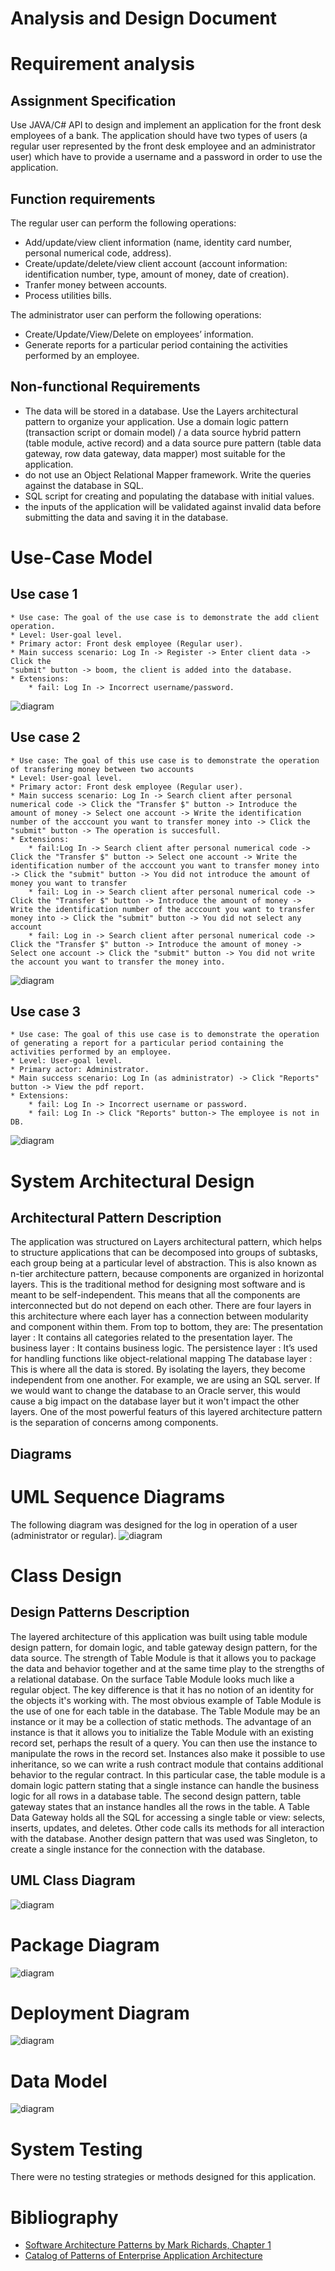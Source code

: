 # Analysis and Design Document

# Requirement analysis

## Assignment Specification
Use JAVA/C# API to design and implement an application for the front desk employees of a bank. The application should have two types of users (a regular user represented by the front desk employee and an administrator user) which have to provide a username and a password in order to use the application.
## Function requirements
The regular user can perform the following operations:
* Add/update/view client information (name, identity card number, personal numerical code, address).
* Create/update/delete/view client account (account information: identification number, type, amount of money, date of creation).
* Tranfer money between accounts.
* Process utilities bills.

The administrator user can perform the following operations:
* Create/Update/View/Delete on employees’ information.
* Generate reports for a particular period containing the activities performed by an employee.

## Non-functional Requirements
- The data will be stored in a database. Use the Layers architectural pattern to organize your application. Use a domain logic pattern (transaction script or domain model) / a data source hybrid pattern (table module, active record) and a data source pure pattern (table data gateway, row data gateway, data mapper) most suitable for the application.
- do not use an Object Relational Mapper framework. Write the queries against the database in SQL.
- SQL script for creating and populating the database with initial values.
- the inputs of the application will be validated against invalid data before submitting the data and saving it in the database.
# Use-Case Model
## Use case 1

    * Use case: The goal of the use case is to demonstrate the add client operation.
    * Level: User-goal level.
    * Primary actor: Front desk employee (Regular user).
    * Main success scenario: Log In -> Register -> Enter client data -> Click the 
    "submit" button -> boom, the client is added into the database.
    * Extensions: 
        * fail: Log In -> Incorrect username/password.
![diagram](diagrams/UseCase1.png)  

## Use case 2

    * Use case: The goal of this use case is to demonstrate the operation of transfering money between two accounts
    * Level: User-goal level.
    * Primary actor: Front desk employee (Regular user).
    * Main success scenario: Log In -> Search client after personal numerical code -> Click the "Transfer $" button -> Introduce the amount of money -> Select one account -> Write the identification number of the acccount you want to transfer money into -> Click the "submit" button -> The operation is succesfull.
    * Extensions: 
        * fail:Log In -> Search client after personal numerical code -> Click the "Transfer $" button -> Select one account -> Write the identification number of the acccount you want to transfer money into -> Click the "submit" button -> You did not introduce the amount of money you want to transfer
        * fail: Log in -> Search client after personal numerical code -> Click the "Transfer $" button -> Introduce the amount of money -> Write the identification number of the acccount you want to transfer money into -> Click the "submit" button -> You did not select any account
        * fail: Log in -> Search client after personal numerical code -> Click the "Transfer $" button -> Introduce the amount of money -> Select one account -> Click the "submit" button -> You did not write the account you want to transfer the money into.
        

![diagram](diagrams/UseCase2.png)  
## Use case 3

    * Use case: The goal of this use case is to demonstrate the operation of generating a report for a particular period containing the activities performed by an employee.
    * Level: User-goal level. 
    * Primary actor: Administrator. 
    * Main success scenario: Log In (as administrator) -> Click "Reports" button -> View the pdf report. 
    * Extensions: 
        * fail: Log In -> Incorrect username or password. 
        * fail: Log In -> Click "Reports" button-> The employee is not in DB. 
![diagram](diagrams/UseCase3.png)  
# System Architectural Design

## Architectural Pattern Description
The application was structured on Layers architectural pattern, which helps to structure applications that can be decomposed into groups of subtasks, each group being at a particular level of abstraction. This is also known as n-tier architecture pattern, because components are organized in horizontal layers. This is the traditional method for designing most software and is meant to be self-independent. This means that all the components are interconnected but do not depend on each other. There are four layers in this architecture where each layer has a connection between modularity and component within them. From top to bottom, they are:
The presentation layer : It contains all categories related to the presentation layer.
The business layer : It contains business logic.
The persistence layer : It’s used for handling functions like object-relational mapping
The database layer : This is where all the data is stored.
By isolating the layers, they become independent from one another. For example, we are using an SQL server. If we would want to change the database to an Oracle server, this would cause a big impact on the database layer but it won't impact the other layers. One  of the most powerful featurs of this layered architecture pattern is the separation of concerns among components.
## Diagrams
# UML Sequence Diagrams
The following diagram was designed for the log in operation of a user (administrator or regular).
![diagram](diagrams/sequenceDiagram.png)  
# Class Design

## Design Patterns Description
The layered architecture of this application was built using table module design pattern, for domain logic, and table gateway design pattern, for the data source. The strength of Table Module is that it allows you to package the data and behavior together and at the same time play to the strengths of a relational database. On the surface Table Module looks much like a regular object. The key difference is that it has no notion of an identity for the objects it's working with. The most obvious example of Table Module is the use of one for each table in the database. The Table Module may be an instance or it may be a collection of static methods. The advantage of an instance is that it allows you to initialize the Table Module with an existing record set, perhaps the result of a query. You can then use the instance to manipulate the rows in the record set. Instances also make it possible to use inheritance, so we can write a rush contract module that contains additional behavior to the regular contract. In this particular case, the table module is a domain logic pattern stating that a single instance can handle the business logic for all rows in a database table. The second design pattern, table gateway states that an instance handles all the rows in the table. A Table Data Gateway holds all the SQL for accessing a single table or view: selects, inserts, updates, and deletes. Other code calls its methods for all interaction with the database. 
Another design pattern that was used was Singleton, to create a single instance for the connection with the database.

## UML Class Diagram
![diagram](diagrams/classDiagram.jpg)  

# Package Diagram
![diagram](diagrams/packageDiagram.png)
# Deployment Diagram
![diagram](diagrams/depoymentDiagram.png)
# Data Model
![diagram](diagrams/model.png)

# System Testing
There were no testing strategies or methods designed for this application. 

# Bibliography
- [Software Architecture Patterns by Mark Richards, Chapter 1](https://www.oreilly.com/library/view/software-architecture-patterns/9781491971437/ch01.html)
- [Catalog of Patterns of Enterprise Application Architecture](https://www.martinfowler.com/eaaCatalog/index.html)
